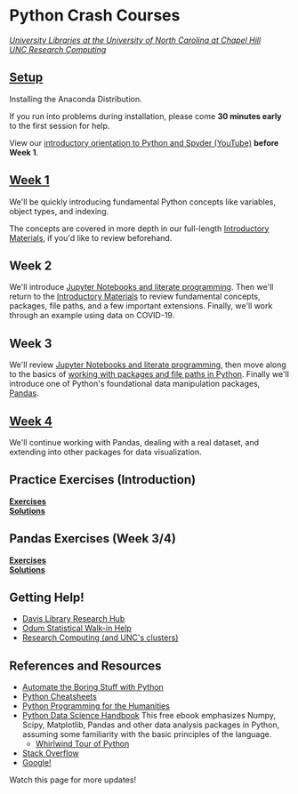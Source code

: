 # Python Crash Courses
*[University Libraries at the University of North Carolina at Chapel Hill](https://library.unc.edu/data/)*  
*[UNC Research Computing](https://its.unc.edu/research-computing/)*

## [Setup](Setup.html)

Installing the Anaconda Distribution.

If you run into problems during installation, please come **30 minutes early** to the first session for help.

View our [introductory orientation to Python and Spyder (YouTube)](https://www.youtube.com/watch?v=mKjLHg85BJo) **before Week 1**.

## [Week 1](Intro/Introduction_CrashCourse.html)

We'll be quickly introducing fundamental Python concepts like variables, object types, and indexing.

The concepts are covered in more depth in our full-length [Introductory Materials](Intro/Introduction.html), if you'd like to review beforehand.

## Week 2

We'll introduce [Jupyter Notebooks and literate programming](Jupyter/Jupyter-Notebooks.html).  Then we'll return to the [Introductory Materials](Intro/Introduction_CrashCourse.html#Pseudocode-and-Comments) to review fundamental concepts, packages, file paths, and a few important extensions.  Finally, we'll work through an example using data on COVID-19.

## Week 3

We'll review [Jupyter Notebooks and literate programming](Jupyter/Jupyter-Notebooks.html), then move along to the basics of [working with packages and file paths in Python](Files_Packages/Files_Packages.html).  Finally we'll introduce one of Python's foundational data manipulation packages, [Pandas](Jupyter/Pandas.html).

## [Week 4](Jupyter/Pandas.html)

We'll continue working with Pandas, dealing with a real dataset, and extending into other packages for data visualization.

## Practice Exercises (Introduction)
**[Exercises](Intro/Exercises.html)**<br/>
**[Solutions](Intro/Exercises_Solutions.html)**

## Pandas Exercises (Week 3/4)
**[Exercises](Jupyter/PandasExercises.html)**<br/>
**[Solutions](Jupyter/PandasSolutions.html)**

## Getting Help!

* [Davis Library Research Hub](https://library.unc.edu/data/connect-with-us/)
* [Odum Statistical Walk-in Help](https://odum.unc.edu/statistics-help-desk/)
* [Research Computing (and UNC's clusters)](https://its.unc.edu/research-computing/)


## References and Resources

* [Automate the Boring Stuff with Python](https://automatetheboringstuff.com/)
* [Python Cheatsheets](https://ehmatthes.github.io/pcc/cheatsheets/README.html)
* [Python Programming for the Humanities](http://www.karsdorp.io/python-course/)
* [Python Data Science Handbook](https://jakevdp.github.io/PythonDataScienceHandbook/)  This free ebook emphasizes Numpy, Scipy, Matplotlib, Pandas and other data analysis packages in Python, assuming some familiarity with the basic principles of the language.
    + [Whirlwind Tour of Python](https://nbviewer.jupyter.org/github/jakevdp/WhirlwindTourOfPython/blob/master/Index.ipynb)
* [Stack Overflow](https://stackoverflow.com/questions/tagged/python-3.x?sort=frequent&pageSize=15)
* [Google!](https://www.google.com/)

Watch this page for more updates!

<!---
## [Introduction](Intro/Introduction.html)

Fundamental Python syntax, using the Spyder IDE (Integrated Development Environment). 
* [Alternative (without Table of Contents)](Intro/Introduction-nocontents.html)

Note: Files and file paths are not included here.  This workshop can be run using online Python services like [repl.it](https://repl.it/).

Including:

* Basic Data Types (Numeric, String, List, Dictionaries)
* Conditionals
* Loops
* Functions
* Comments and Psuedocode

**[Exercises](Intro/Exercises.html)**<br/>
**[Solutions](Intro/Exercises_Solutions.html)**


## [Files and Packages](Files_Packages/Files_Packages.html)

Installing and importing python packages and modules.  Working with file paths to read and write files from Python.

## [Jupyter Notebooks](Jupyter/Jupyter-Notebooks.html)

Jupyter Notebooks implement "literate programming", blending plain English in Markdown/HTML with Python code for better documentation.

## [Pandas](Jupyter/Pandas.html)
* [Pandas (without Table of Contents)](Jupyter/Pandas-nocontents.html)

The `pandas` package provides a wide array of tools for working with tabular datasets in Python.  This lesson also surveys some of the major data visualization tools available in Python.

**[Exercises](Jupyter/PandasExercises.html)**<br/>
**[Solutions](Jupyter/PandasSolutions.html)**

## [Other Packages](Jupyter/Other-Packages.html)

A quick survey of other Python packages for webscraping, APIs, mathematical and statistical functionality, text analysis, and more.

-->
